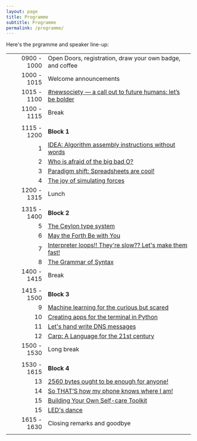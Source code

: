 ```yaml
---
layout: page
title: Programme
subtitle: Programme
permalink: /programme/
---
```


Here's the prgramme and speaker line-up:

|             |                                                                                       |
|------------:|:--------------------------------------------------------------------------------------|
| 0900 - 1000 | Open Doors, registration, draw your own badge, and coffee                             |
| 1000 - 1015 | Welcome announcements                                                                 |
| 1015 - 1100 | [#newsociety — a call out to future humans: let’s be bolder](/speakers#rachel-uwa)    |
| 1100 - 1115 | Break                                                                                 |
|             |                                                                                       |
| 1115 - 1200 | **Block 1**                                                                           |
|           1 | [IDEA: Algorithm assembly instructions without words](/speakers#sebastian-morrblinry) |
|           2 | [Who is afraid of the big bad O?](/speakers#pieter)                                   |
|           3 | [Paradigm shift: Spreadsheets are cool!](/speakers#andrea-knabe-schnemann)            |
|           4 | [The joy of simulating forces](/speakers#lisa-passing)                                |
| 1200 - 1315 | Lunch                                                                                 |
|             |                                                                                       |
| 1315 - 1400 | **Block 2**                                                                           |
|           5 | [The Ceylon type system](/speakers#lucas-werkmeister)                                 |
|           6 | [May the Forth Be with You](/speakers#nasreen-abu-hunaina-and-joseph-yiasemides)      |
|           7 | [Interpreter loops!! They're slow?? Let's make them fast!](/speakers#adrien-lamarque) |
|           8 | [The Grammar of Syntax](/speakers#steph-samson)                                       |
| 1400 - 1415 | Break                                                                                 |
|             |                                                                                       |
| 1415 - 1500 | **Block 3**                                                                           |
|           9 | [Machine learning for the curious but scared](/speakers#ellen-knig)                   |
|          10 | [Creating apps for the terminal in Python](/speakers#elias-dorneles)                  |
|          11 | [Let's hand write DNS messages](/speakers#james-routley)                              |
|          12 | [Carp: A Language for the 21st century](http://localhost:4000/speakers#veit-heller)   |
| 1500 - 1530 | Long break                                                                            |
|             |                                                                                       |
| 1530 - 1615 | **Block 4**                                                                           |
|          13 | [2560 bytes ought to be enough for anyone!](/speakers#istvn-szmozsnszky-flaki)        |
|          14 | [So THAT’S how my phone knows where I am!]()                                          |
|          15 | [Building Your Own Self-care Toolkit](/speakers#carolyn-stransky)                     |
|          15 | [LED's dance](/speakers#leli-schiestl)                                                |
| 1615 - 1630 | Closing remarks and goodbye                                                           |
|             |                                                                                       |
